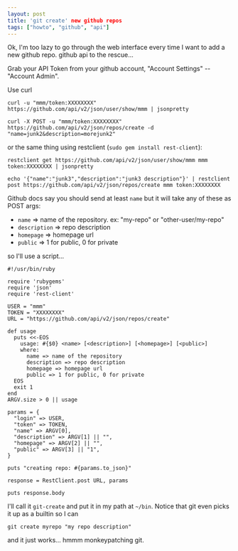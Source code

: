 ```yaml
---
layout: post
title: 'git create' new github repos
tags: ["howto", "github", "api"]
---
```


Ok, I'm too lazy to go through the web interface every time I want to add a new github repo.
github api to the rescue...

Grab your API Token from your github account, "Account Settings" -- "Account Admin".

Use curl

    curl -u "mmm/token:XXXXXXXX" https://github.com/api/v2/json/user/show/mmm | jsonpretty

    curl -X POST -u "mmm/token:XXXXXXXX" https://github.com/api/v2/json/repos/create -d "name=junk2&description=morejunk2"

or the same thing using restclient (`sudo gem install rest-client`):

    restclient get https://github.com/api/v2/json/user/show/mmm mmm token:XXXXXXXX | jsonpretty 

    echo '{"name":"junk3","description":"junk3 description"}' | restclient post https://github.com/api/v2/json/repos/create mmm token:XXXXXXXX


Github docs say you should send at least `name` but it will take any of these as POST args:

 - `name` => name of the repository. ex: "my-repo" or "other-user/my-repo" 
 - `description` => repo description 
 - `homepage` => homepage url 
 - `public` => 1 for public, 0 for private

so I'll use a script...

    #!/usr/bin/ruby

    require 'rubygems'
    require 'json'
    require 'rest-client'

    USER = "mmm"
    TOKEN = "XXXXXXXX"
    URL = "https://github.com/api/v2/json/repos/create"

    def usage 
      puts <<-EOS
        usage: #{$0} <name> [<description>] [<homepage>] [<public>]
        where:
          name => name of the repository
          description => repo description
          homepage => homepage url
          public => 1 for public, 0 for private
      EOS
      exit 1
    end
    ARGV.size > 0 || usage

    params = {
      "login" => USER,
      "token" => TOKEN,
      "name" => ARGV[0],
      "description" => ARGV[1] || "",
      "homepage" => ARGV[2] || "",
      "public" => ARGV[3] || "1",
    }

    puts "creating repo: #{params.to_json}"

    response = RestClient.post URL, params

    puts response.body


I'll call it `git-create` and put it in my path at `~/bin`.
Notice that git even picks it up as a builtin so I can

    git create myrepo "my repo description"

and it just works... hmmm monkeypatching git.

